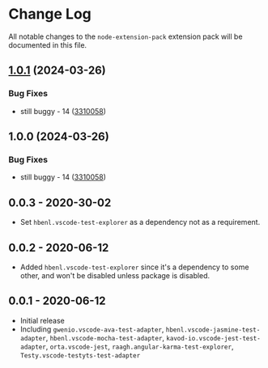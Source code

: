# Change Log
All notable changes to the `node-extension-pack` extension pack will be documented in this file.
## [1.0.1](https://github.com/ITMCdev/vscode-extensions/compare/node-test-extension-pack-v1.0.0...node-test-extension-pack-v1.0.1) (2024-03-26)


### Bug Fixes

* still buggy - 14 ([3310058](https://github.com/ITMCdev/vscode-extensions/commit/3310058b0fa82ef15cbcb983946897a2c09a98f6))

## 1.0.0 (2024-03-26)


### Bug Fixes

* still buggy - 14 ([3310058](https://github.com/ITMCdev/vscode-extensions/commit/3310058b0fa82ef15cbcb983946897a2c09a98f6))

## 0.0.3 - 2020-30-02

- Set `hbenl.vscode-test-explorer` as a dependency not as a requirement.

## 0.0.2 - 2020-06-12

- Added `hbenl.vscode-test-explorer` since it's a dependency to some other, and won't be disabled unless package is disabled.

## 0.0.1 - 2020-06-12

- Initial release
- Including `gwenio.vscode-ava-test-adapter`, `hbenl.vscode-jasmine-test-adapter`, `hbenl.vscode-mocha-test-adapter`, `kavod-io.vscode-jest-test-adapter`, `orta.vscode-jest`, `raagh.angular-karma-test-explorer`, `Testy.vscode-testyts-test-adapter`
